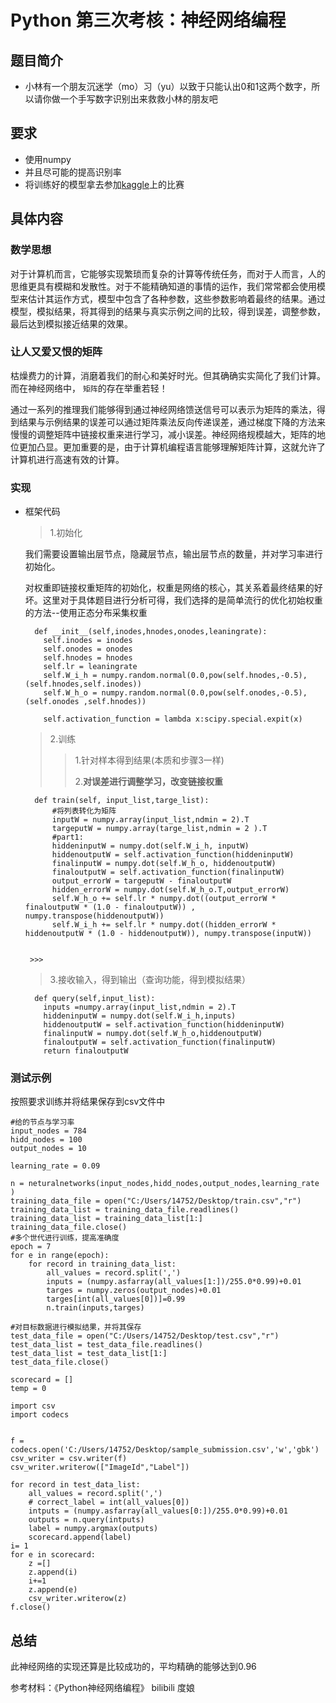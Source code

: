 # Python 第三次考核：神经网络编程

## 题目简介

- 小林有一个朋友沉迷学（mo）习（yu）以致于只能认出0和1这两个数字，所以请你做一个手写数字识别出来救救小林的朋友吧

## 要求
- 使用numpy
- 并且尽可能的提高识别率
- 将训练好的模型拿去参加[kaggle](https://www.kaggle.com/c/digit-recognizer/overview)上的比赛

## 具体内容
### 数学思想
对于计算机而言，它能够实现繁琐而复杂的计算等传统任务，而对于人而言，人的思维更具有模糊和发散性。对于不能精确知道的事情的运作，我们常常都会使用模型来估计其运作方式，模型中包含了各种参数，这些参数影响着最终的结果。通过模型，模拟结果，将其得到的结果与真实示例之间的比较，得到误差，调整参数，最后达到模拟接近结果的效果。

### 让人又爱又恨的矩阵

枯燥费力的计算，消磨着我们的耐心和美好时光。但其确确实实简化了我们计算。而在神经网络中， `矩阵`的存在举重若轻！

通过一系列的推理我们能够得到通过神经网络馈送信号可以表示为矩阵的乘法，得到结果与示例结果的误差可以通过矩阵乘法反向传递误差，通过梯度下降的方法来慢慢的调整矩阵中链接权重来进行学习，减小误差。神经网络规模越大，矩阵的地位更加凸显。更加重要的是，由于计算机编程语言能够理解矩阵计算，这就允许了计算机进行高速有效的计算。

### 实现

* 框架代码
  >1.初始化
  
  我们需要设置输出层节点，隐藏层节点，输出层节点的数量，并对学习率进行初始化。
  
  对权重即链接权重矩阵的初始化，权重是网络的核心，其关系着最终结果的好坏。这里对于具体题目进行分析可得，我们选择的是简单流行的优化初始权重的方法--使用正态分布采集权重
  ```
    def __init__(self,inodes,hnodes,onodes,leaningrate):
      self.inodes = inodes
      self.onodes = onodes
      self.hnodes = hnodes
      self.lr = leaningrate
      self.W_i_h = numpy.random.normal(0.0,pow(self.hnodes,-0.5),(self.hnodes,self.inodes))
      self.W_h_o = numpy.random.normal(0.0,pow(self.onodes,-0.5),(self.onodes ,self.hnodes))

      self.activation_function = lambda x:scipy.special.expit(x)
  ```
  
  >2.训练
  >
  >>1.针对样本得到结果(本质和步骤3一样)
  >>
  >>
  >>2.**对误差进行调整学习，改变链接权重**
  >  
  ``` 
    def train(self, input_list,targe_list):
        #将列表转化为矩阵
        inputW = numpy.array(input_list,ndmin = 2).T
        targeputW = numpy.array(targe_list,ndmin = 2 ).T
        #part1:
        hiddeninputW = numpy.dot(self.W_i_h, inputW)
        hiddenoutputW = self.activation_function(hiddeninputW)
        finalinputW = numpy.dot(self.W_h_o, hiddenoutputW)
        finaloutputW = self.activation_function(finalinputW)
        output_errorW = targeputW - finaloutputW
        hidden_errorW = numpy.dot(self.W_h_o.T,output_errorW)
        self.W_h_o += self.lr * numpy.dot((output_errorW * finaloutputW * (1.0 - finaloutputW)) , numpy.transpose(hiddenoutputW))
        self.W_i_h += self.lr * numpy.dot((hidden_errorW * hiddenoutputW * (1.0 - hiddenoutputW)), numpy.transpose(inputW))
  
  
   >>>  
   ``` 
  >3.接收输入，得到输出（查询功能，得到模拟结果）
  ```
    def query(self,input_list):
      inputs =numpy.array(input_list,ndmin = 2).T
      hiddeninputW = numpy.dot(self.W_i_h,inputs)
      hiddenoutputW = self.activation_function(hiddeninputW)
      finalinputW = numpy.dot(self.W_h_o,hiddenoutputW)
      finaloutputW = self.activation_function(finalinputW)
      return finaloutputW
  ```

### 测试示例
按照要求训练并将结果保存到csv文件中
```
#给的节点与学习率
input_nodes = 784
hidd_nodes = 100
output_nodes = 10

learning_rate = 0.09

n = neturalnetworks(input_nodes,hidd_nodes,output_nodes,learning_rate )
training_data_file = open("C:/Users/14752/Desktop/train.csv","r")
training_data_list = training_data_file.readlines()
training_data_list = training_data_list[1:]
training_data_file.close()
#多个世代进行训练，提高准确度
epoch = 7
for e in range(epoch):
    for record in training_data_list:
        all_values = record.split(',')
        inputs = (numpy.asfarray(all_values[1:])/255.0*0.99)+0.01
        targes = numpy.zeros(output_nodes)+0.01
        targes[int(all_values[0])]=0.99
        n.train(inputs,targes)

#对目标数据进行模拟结果，并将其保存
test_data_file = open("C:/Users/14752/Desktop/test.csv","r")
test_data_list = test_data_file.readlines()
test_data_list = test_data_list[1:]
test_data_file.close()

scorecard = []
temp = 0

import csv
import codecs


f = codecs.open('C:/Users/14752/Desktop/sample_submission.csv','w','gbk')
csv_writer = csv.writer(f)
csv_writer.writerow(["ImageId","Label"])

for record in test_data_list:
    all_values = record.split(',')
    # correct_label = int(all_values[0])
    intputs = (numpy.asfarray(all_values[0:])/255.0*0.99)+0.01
    outputs = n.query(intputs)
    label = numpy.argmax(outputs)
    scorecard.append(label)
i= 1
for e in scorecard:
    z =[]
    z.append(i)
    i+=1
    z.append(e)
    csv_writer.writerow(z)
f.close()
```
## 总结
此神经网络的实现还算是比较成功的，平均精确的能够达到0.96 

参考材料：《Python神经网络编程》  bilibili 度娘 
          
          

